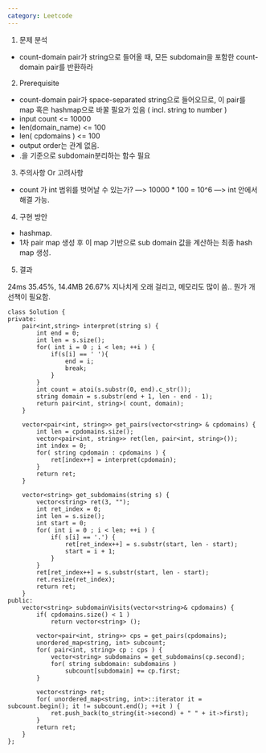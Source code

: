 ```yaml
---
category: Leetcode
---
```


1. 문제 분석
  - count-domain pair가 string으로 들어올 때, 모든 subdomain을 포함한 count-domain pair를 반환하라

2. Prerequisite
  - count-domain pair가 space-separated string으로 들어오므로, 이 pair를 map 혹은 hashmap으로 바꿀 필요가 있음 ( incl. string to number )
  - input count <= 10000
  - len(domain_name) <= 100
  - len( cpdomains ) <= 100
  - output order는 관계 없음.
  - .을 기준으로 subdomain분리하는 함수 필요

3. 주의사항 Or 고려사항
  - count 가 int 범위를 벗어날 수 있는가? —> 10000 * 100 = 10^6 —> int 안에서 해결 가능.

4. 구현 방안
  - hashmap.
  - 1차 pair map 생성 후 이 map 기반으로 sub domain 값을 계산하는 최종 hash map 생성.

5. 결과

24ms 35.45%, 14.4MB 26.67%
지나치게 오래 걸리고, 메모리도 많이 씀.. 뭔가 개선책이 필요함.

```
class Solution {
private:
    pair<int,string> interpret(string s) {
        int end = 0;
        int len = s.size();
        for( int i = 0 ; i < len; ++i ) {
            if(s[i] == ' '){
                end = i;
                break;
            }
        }
        int count = atoi(s.substr(0, end).c_str());
        string domain = s.substr(end + 1, len - end - 1);
        return pair<int, string>( count, domain);
    }
    
    vector<pair<int, string>> get_pairs(vector<string> & cpdomains) {
        int len = cpdomains.size();
        vector<pair<int, string>> ret(len, pair<int, string>());
        int index = 0;
        for( string cpdomain : cpdomains ) {
            ret[index++] = interpret(cpdomain);
        }
        return ret;
    }
    
    vector<string> get_subdomains(string s) {
        vector<string> ret(3, "");
        int ret_index = 0;
        int len = s.size();
        int start = 0;
        for( int i = 0 ; i < len; ++i ) {
            if( s[i] == '.') {
                ret[ret_index++] = s.substr(start, len - start);
                start = i + 1;
            }
        }
        ret[ret_index++] = s.substr(start, len - start);
        ret.resize(ret_index);
        return ret;
    }
public:
    vector<string> subdomainVisits(vector<string>& cpdomains) {
        if( cpdomains.size() < 1 )
            return vector<string> ();
        
        vector<pair<int, string>> cps = get_pairs(cpdomains);
        unordered_map<string, int> subcount;
        for( pair<int, string> cp : cps ) {
            vector<string> subdomains = get_subdomains(cp.second);
            for( string subdomain: subdomains )
                subcount[subdomain] += cp.first;
        }
        
        vector<string> ret;
        for( unordered_map<string, int>::iterator it = subcount.begin(); it != subcount.end(); ++it ) {
            ret.push_back(to_string(it->second) + " " + it->first);
        }
        return ret;
    }
};
```
